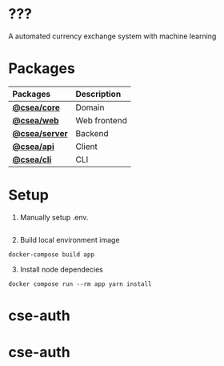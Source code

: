 # ???

A automated currency exchange system with machine learning

# Packages

| Packages                    | Description  |
| :---------------------------| :----------- |
| **[@csea/core](./core)**     | Domain       |
| **[@csea/web](./web)**       | Web frontend |
| **[@csea/server](./server)** | Backend      |
| **[@csea/api](./api)**       | Client       |
| **[@csea/cli](./cli)**       | CLI          |

# Setup

1. Manually setup .env.

```
```

2. Build local environment image

```
docker-compose build app
```

3. Install node dependecies

```
docker compose run --rm app yarn install
```
# cse-auth
# cse-auth
